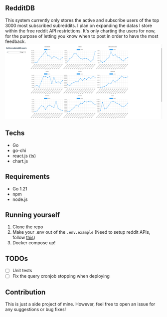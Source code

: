 ## RedditDB
This system currently only stores the active and subscribe users of the top 3000 most subscribed subreddits. I plan on expanding the datas I store within the free reddit API restrictions. 
It's only charting the users for now, for the purpose of letting you know when to post in order to have the most feedback.
![Screenshot](Screenshot.png)
## Techs
- Go
- go-chi
- react.js (ts)
- chart.js
## Requirements
- Go 1.21
- npm
- node.js
## Running yourself
1. Clone the repo
2. Make your .env out of the `.env.example` (Need to setup reddit APIs, follow [this]([https://www.example.com](https://github.com/reddit-archive/reddit/wiki/OAuth2)https://github.com/reddit-archive/reddit/wiki/OAuth2))
3. Docker compose up!
## TODOs
- [ ] Unit tests
- [ ] Fix the query cronjob stopping when deploying
## Contribution
This is just a side project of mine. However, feel free to open an issue for any suggestions or bug fixes!
